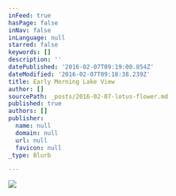 ```yaml
---
inFeed: true
hasPage: false
inNav: false
inLanguage: null
starred: false
keywords: []
description: ''
datePublished: '2016-02-07T09:19:00.854Z'
dateModified: '2016-02-07T09:18:38.239Z'
title: Early Morning Lake View
author: []
sourcePath: _posts/2016-02-07-lotus-flower.md
published: true
authors: []
publisher:
  name: null
  domain: null
  url: null
  favicon: null
_type: Blurb

---
```

![](https://the-grid-user-content.s3-us-west-2.amazonaws.com/6cb51514-1860-4087-a32f-36413dec49f6.JPG)